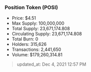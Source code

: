 
  ### Position Token (POSI)
  - Price: $4.51
  - Max Supply: 100,000,000
  - Total Supply: 23,671,174.808
  - Circulating Supply: 23,671,174.808
  - Total Burn: 0
  - Holders: 315,626
  - Transactions: 2,441,650
  - Volume: $179,260,314.81

  > updated_at: Dec 4, 2021 12:57 PM
